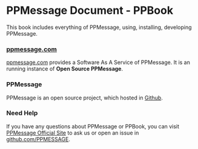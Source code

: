 # PPMessage Document - PPBook

This book includes everything of PPMessage, using, installing, developing PPMessage.

### [ppmessage.com](https://ppmessage.com) 

[ppmessage.com](https://ppmessage.com) provides a Software As A Service of PPMessage. It is an running instance of **Open Source PPMessage**.

### PPMessage
PPMessage is an open source project, which hosted in [Github](https://github.com/PPMESSAGE/ppmessage.git).

### Need Help

If you have any questions about PPMessage or PPBook, you can visit [PPMessage Official Site](https://ppmessage.com) to ask us or open an issue in [github.com/PPMESSAGE](https://github.com/PPMESSAGE/ppmessage.git).
